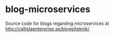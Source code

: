 # blog-microservices

Source code for blogs regarding microservices at http://callistaenterprise.se/blogg/teknik/